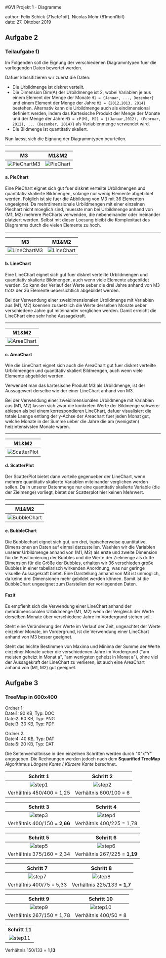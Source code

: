 #GVI Projekt 1 - Diagramme

author: Felix Schick (71scfe1bif), Nicolas Mohr (81moni1bif)   
date: 27. Oktober 2019

## Aufgabe 2

### Teilaufgabe f)

Im Folgenden soll die Eignung der verschiedenen Diagrammtypen fuer die vorliegenden Daten bewertet werden.

Dafuer klassifizieren wir zuerst die Daten:
 - Die Urbildmenge ist diskret verteilt.
 - Die Dimension Dim(A) der Urbildmenge ist 2, wobei Variablen je aus einem Element der Menge der Monate `M1 = {Januar, ..., Dezember}` 
 und einem Element der Menge der Jahre `M2 = {2012,2013, 2014}` bestehen.
 Alternativ kann die Urbildmenge auch als eindimensional definiert werden, indem das Kartesische Produkt der Menge der Monate und der Menge der Jahre `M3 = cP(M1, M2) = {(Januar,2012), (Februar, 2012), ... (Dezember, 2014)}` als Variablenmenge verwendet wird.
 - Die Bildmenge ist quantitativ skaliert.

Nun laesst sich die Eignung der Diagrammtypen beurteilen.

---
M3             |  M1&M2
:-------------------------:|:-------------------------:
  ![PieChartM3](charts/piem3.png "PieChart")|  ![PieChart](charts/pie.png "PieChart")

#### a. PieChart
Eine PieChart eignet sich gut fuer diskret verteilte Urbildmengen und quantitativ skalierte Bildmengen, solange nur wenig Elemente abgebildet werden. Folglich ist sie fuer die Abbildung von M3 mit 36 Elementen ungeeignet.
Da mehrdimensionale Urbildmengen mit einer einzelnen Piechart nicht moeglich sind, muesste man bei Urbildmenge anhand von (M1, M2) mehrere PieCharts verwenden, die nebeneinander oder ineinander platziert werden. Selbst mit dieser Loesung bleibt die Komplexitaet des Diagramms durch die vielen Elemente zu hoch.

---
M3            |  M1&M2
:-------------------------:|:-------------------------:
![LineChartM3](charts/linem3.png "LineChartM3")  |  ![LineChart](charts/line.png "LineChart")
#### b. LineChart
Eine LineChart eignet sich gut fuer diskret verteilte Urbildmengen und quantitativ skalierte Bildmengen, auch wenn viele Elemente abgebildet werden.
So kann der Verlauf der Werte ueber die drei Jahre anhand von M3 trotz der 36 Elemente uebersichtlich abgebildet werden.

Bei der Verwendung einer zweidimensionalen Urbildmenge mit Variablen aus (M1, M2) koennen zusaetzlich die Werte derselben Monate ueber verschiedene Jahre gut miteinander verglichen werden. Damit erreicht die LineChart eine sehr hohe Aussagekraft.

---
M1&M2 |
:---: |
![AreaChart](charts/area.png "AreaChart") |
#### c. AreaChart
Wie die LineChart eignet sich auch die AreaChart gut fuer diskret verteilte Urbildmengen und quantitativ skaliert Bildmengen, auch wenn viele Elemente abgebildet werden.

Verwendet man das kartesische Produkt M3 als Urbildmenge, ist der Aussagewert derselbe wie der einer LineChart anhand von M3.

Bei der Verwendung einer zweidimensionalen Urbildmenge mit Variablen aus (M1, M2) lassen sich zwar die konkreten Werte der Bildmenge schwerer ablesen als bei einem korrespondieren LineChart, dafuer visualisiert die totale Laenge entlang der y-Achse der Areachart fuer jeden Monat gut, welche Monate in der Summe ueber die Jahre die am (wenigsten) heizintensivsten Monate waren.

---
M1&M2 |
:---: |
![ScatterPlot](charts/scatter.png) |
#### d. ScatterPlot
Der ScatterPlot bietet dann vorteile gegenueber der LineChart, wenn mehrere quantitativ skalierte Variablen miteinander verglichen werden sollen. Da in unserer Datenmenge nur eine quantitativ skalierte Variable (die der Zielmenge) vorliegt, bietet der Scatterplot hier keinen Mehrwert.

---
M1&M2 |
:---: |
![BubbleChart](charts/bubble.png) |
#### e. BubbleChart
Die Bubblechart eignet sich gut, um drei, typischerweise quantitative, Dimensionen an Daten auf einmal darzustellen.
Waehlen wir die Variablen unserer Urbildmenge anhand von (M1, M2) als erste und zweite Dimension für die Positionierung der Bubbles und die Werte der Zielmenge als dritte Dimension für die Größe der Bubbles, erhalten wir 36 verschieden große Bubbles in einer tabellarisch wirkenden Anordnung, was nur geringe visuelle Aussagekraft bietet.
Eine Darstellung anhand von M3 ist unmöglich, da keine drei Dimensionen mehr gebildet werden können.
Somit ist die BubbleChart ungeeignet zum Darstellen der vorliegenden Daten.

#### Fazit
Es empfiehlt sich die Verwendung einer LineChart anhand der mehrdimensionalen Urbildmenge (M1, M2) wenn der Vergleich der Werte derselben Monate über verschiedene Jahre im Vordergrund stehen soll.

Steht eine Veränderung der Werte im Verlauf der Zeit, ungeachtet der Werte einzelner Monate, im Vordergrund, ist die Verwendung einer LineChart anhand von M3 besser geeignet.

Steht das leichte Bestimmen von Maxima und Minima der Summe der Werte einzelner Monate ueber die verschiedenen Jahre im Vordergrund ("am meisten geheizt in Monat a", "am wenigsten geheizt in Monat a"), ohne viel der Aussagekraft der LineChart zu verlieren, ist auch eine AreaChart anhand von (M1, M2) gut geeignet.

## Aufgabe 3

### TreeMap in 600x400

Ordner 1:  
Datei1: 90 KB, Typ: DOC  
Datei2: 60 KB, Typ: PNG  
Datei3: 30 KB, Typ: PDF  

Ordner 2:  
Datei4: 40 KB, Typ: DAT  
Datei5: 20 KB, Typ: DAT 

Die Seitenverhältnisse in den einzelnen Schritten werden durch "X"x"Y" angegeben. Die Rechnungen werden jedoch nach dem **Squarified TreeMap** Algorithmus *Längere Kante* / *Kürzere Kante* berechnet.

 Schritt 1 | Schritt 2 |
:---------:|:----------:
![step1](steps/step1.png "Schritt 1")| ![step2](steps/step2.png "Schritt 2")|
Verhältnis 450/400 = 1,25 | Verhältnis 600/100 = 6

 Schritt 3 | Schritt 4 |
:---------:|:----------:
![step3](steps/step3.png "Schritt 3")| ![step4](steps/step4.png "Schritt 4")|
Verhältnis 400/150 = **2,66** | Verhältnis 400/225 = 1,78

 Schritt 5 | Schritt 6 |
:---------:|:----------:
![step5](steps/step5.png "Schritt 5")| ![step6](steps/step6.png "Schritt 6")|
Verhältnis 375/160 = 2,34 | Verhältnis 267/225 = **1,19**

 Schritt 7 | Schritt 8 |
:---------:|:----------:
![step7](steps/step8.png "Schritt 7")| ![step8](steps/step9.png "Schritt 8")|
Verhältnis 400/75 = 5,33 | Verhältnis 225/133 = **1,7**

 Schritt 9 | Schritt 10 |
:---------:|:----------: 
![step9](steps/step10.png "Schritt 9")| ![step10](steps/step11.png "Schritt 10")|
Verhältnis 267/150 = 1,78 | Verhältnis 400/50 = 8

Schritt 11 |
:--------: |
![step11](steps/step12.png "Schritt 11")| 
Verhältnis 150/133 = **1,13**

